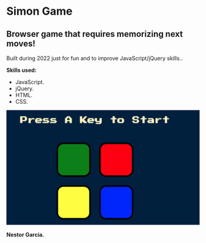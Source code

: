 # Simon Game

<h2>Browser game that requires memorizing next moves!</h2>

<p>Built during 2022 just for fun and to improve JavaScript/jQuery skills..</p>

<b>Skills used:</b>
  <p></p>
  <ul>
  <li>JavaScript.</li>
  <li>jQuery.</li>
  <li>HTML.</li>
  <li>CSS.</li>
</ul>

![](images/simonGame.PNG)


<p> <b>Nestor Garcia.</b></p>
